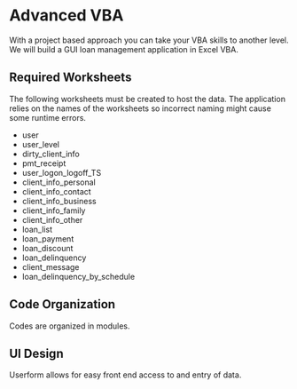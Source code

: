 # Advanced VBA

With a project based approach you can take your VBA skills to another level. We will build a GUI loan management application in Excel VBA.

## Required Worksheets

The following worksheets must be created to host the data. The application relies on the names of the worksheets so incorrect naming might cause some runtime errors.

- user
- user_level
- dirty_client_info
- pmt_receipt
- user_logon_logoff_TS
- client_info_personal
- client_info_contact
- client_info_business
- client_info_family
- client_info_other
- loan_list
- loan_payment
- loan_discount
- loan_delinquency
- client_message
- loan_delinquency_by_schedule

## Code Organization

Codes are organized in modules.

## UI Design

Userform allows for easy front end access to and entry of data.
